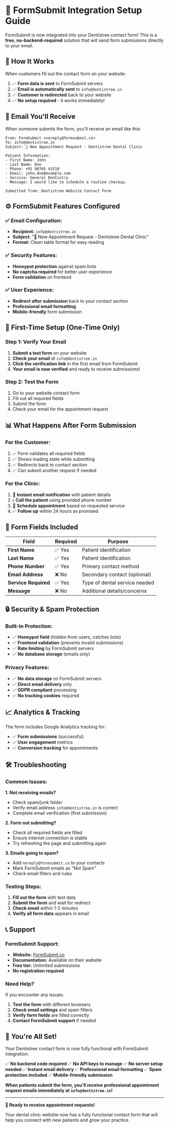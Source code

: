 # 📧 FormSubmit Integration Setup Guide

FormSubmit is now integrated into your Dentistree contact form! This is a **free, no-backend-required** solution that will send form submissions directly to your email.

## 🚀 **How It Works**

When customers fill out the contact form on your website:
1. ✅ **Form data is sent** to FormSubmit servers
2. ✅ **Email is automatically sent** to `info@dentistree.in`
3. ✅ **Customer is redirected** back to your website
4. ✅ **No setup required** - it works immediately!

## 📧 **Email You'll Receive**

When someone submits the form, you'll receive an email like this:

```
From: FormSubmit <noreply@formsubmit.co>
To: info@dentistree.in
Subject: 🦷 New Appointment Request - Dentistree Dental Clinic

Patient Information:
- First Name: John
- Last Name: Doe
- Phone: +91 98765 43210
- Email: john.doe@example.com
- Service: General Dentistry
- Message: I would like to schedule a routine checkup.

Submitted from: Dentistree Website Contact Form
```

## ⚙️ **FormSubmit Features Configured**

### ✅ **Email Configuration:**
- **Recipient:** `info@dentistree.in`
- **Subject:** "🦷 New Appointment Request - Dentistree Dental Clinic"
- **Format:** Clean table format for easy reading

### ✅ **Security Features:**
- **Honeypot protection** against spam bots
- **No captcha required** for better user experience
- **Form validation** on frontend

### ✅ **User Experience:**
- **Redirect after submission** back to your contact section
- **Professional email formatting**
- **Mobile-friendly** form submission

## 🔧 **First-Time Setup (One-Time Only)**

### **Step 1: Verify Your Email**
1. **Submit a test form** on your website
2. **Check your email** at `info@dentistree.in`
3. **Click the verification link** in the first email from FormSubmit
4. **Your email is now verified** and ready to receive submissions!

### **Step 2: Test the Form**
1. Go to your website contact form
2. Fill out all required fields
3. Submit the form
4. Check your email for the appointment request

## 📊 **What Happens After Form Submission**

### **For the Customer:**
1. ✅ Form validates all required fields
2. ✅ Shows loading state while submitting
3. ✅ Redirects back to contact section
4. ✅ Can submit another request if needed

### **For the Clinic:**
1. 📧 **Instant email notification** with patient details
2. 📞 **Call the patient** using provided phone number
3. 📅 **Schedule appointment** based on requested service
4. ✅ **Follow up** within 24 hours as promised

## 🎯 **Form Fields Included**

| Field | Required | Purpose |
|-------|----------|---------|
| **First Name** | ✅ Yes | Patient identification |
| **Last Name** | ✅ Yes | Patient identification |
| **Phone Number** | ✅ Yes | Primary contact method |
| **Email Address** | ❌ No | Secondary contact (optional) |
| **Service Required** | ✅ Yes | Type of dental service needed |
| **Message** | ❌ No | Additional details/concerns |

## 🔒 **Security & Spam Protection**

### **Built-in Protection:**
- ✅ **Honeypot field** (hidden from users, catches bots)
- ✅ **Frontend validation** (prevents invalid submissions)
- ✅ **Rate limiting** by FormSubmit servers
- ✅ **No database storage** (emails only)

### **Privacy Features:**
- ✅ **No data storage** on FormSubmit servers
- ✅ **Direct email delivery** only
- ✅ **GDPR compliant** processing
- ✅ **No tracking cookies** required

## 📈 **Analytics & Tracking**

The form includes Google Analytics tracking for:
- ✅ **Form submissions** (successful)
- ✅ **User engagement** metrics
- ✅ **Conversion tracking** for appointments

## 🛠️ **Troubleshooting**

### **Common Issues:**

**1. Not receiving emails?**
- Check spam/junk folder
- Verify email address `info@dentistree.in` is correct
- Complete email verification (first submission)

**2. Form not submitting?**
- Check all required fields are filled
- Ensure internet connection is stable
- Try refreshing the page and submitting again

**3. Emails going to spam?**
- Add `noreply@formsubmit.co` to your contacts
- Mark FormSubmit emails as "Not Spam"
- Check email filters and rules

### **Testing Steps:**
1. **Fill out the form** with test data
2. **Submit the form** and wait for redirect
3. **Check email** within 1-2 minutes
4. **Verify all form data** appears in email

## 📞 **Support**

### **FormSubmit Support:**
- **Website:** [FormSubmit.co](https://formsubmit.co/)
- **Documentation:** Available on their website
- **Free tier:** Unlimited submissions
- **No registration required**

### **Need Help?**
If you encounter any issues:
1. **Test the form** with different browsers
2. **Check email settings** and spam filters
3. **Verify form fields** are filled correctly
4. **Contact FormSubmit support** if needed

## 🎉 **You're All Set!**

Your Dentistree contact form is now fully functional with FormSubmit integration:

✅ **No backend code required**
✅ **No API keys to manage**
✅ **No server setup needed**
✅ **Instant email delivery**
✅ **Professional email formatting**
✅ **Spam protection included**
✅ **Mobile-friendly submission**

**When patients submit the form, you'll receive professional appointment request emails immediately at `info@dentistree.in`!**

---

**🦷 Ready to receive appointment requests!**

Your dental clinic website now has a fully functional contact form that will help you connect with new patients and grow your practice.
